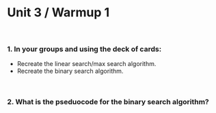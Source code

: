 # Unit 3 / Warmup 1

&nbsp;  

### 1. In your groups and using the deck of cards: 
  - Recreate the linear search/max search algorithm.
  - Recreate the binary search algorithm.

&nbsp;  

### 2. What is the pseduocode for the binary search algorithm?

&nbsp;  
&nbsp;  
&nbsp;  
&nbsp;  
&nbsp;  
&nbsp;  
